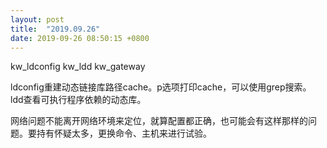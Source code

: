```yaml
---
layout: post
title:  "2019.09.26"
date: 2019-09-26 08:50:15 +0800   
---
```

kw_ldconfig
kw_ldd
kw_gateway

ldconfig重建动态链接库路径cache。p选项打印cache，可以使用grep搜索。
ldd查看可执行程序依赖的动态库。

网络问题不能离开网络环境来定位，就算配置都正确，也可能会有这样那样的问题。要持有怀疑太多，更换命令、主机来进行试验。
